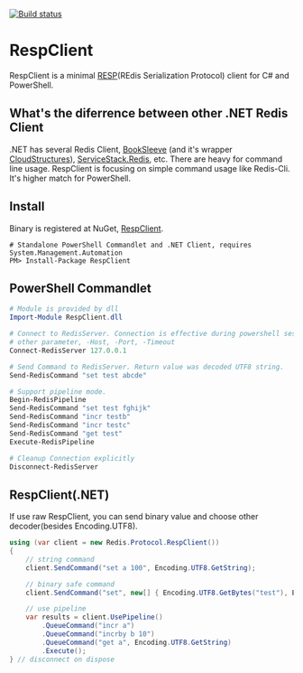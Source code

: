[![Build status](https://ci.appveyor.com/api/projects/status/sakp478vfl0sxd3r/branch/master)](https://ci.appveyor.com/project/guitarrapc/respclient/branch/master)

RespClient
==========

RespClient is a minimal [RESP](http://redis.io/topics/protocol)(REdis Serialization Protocol) client for C# and PowerShell.

What's the diferrence between other .NET Redis Client
---
.NET has several Redis Client, [BookSleeve](https://code.google.com/p/booksleeve/) (and it's wrapper [CloudStructures](https://github.com/neuecc/CloudStructures)), [ServiceStack.Redis](https://github.com/ServiceStack/ServiceStack.Redis), etc. There are heavy for command line usage. RespClient is focusing on simple command usage like Redis-Cli. It's higher match for PowerShell.

Install
---
Binary is registered at NuGet, [RespClient](https://www.nuget.org/packages/RespClient/).
```
# Standalone PowerShell Commandlet and .NET Client, requires System.Management.Automation
PM> Install-Package RespClient
```

PowerShell Commandlet
---
```PowerShell
# Module is provided by dll 
Import-Module RespClient.dll

# Connect to RedisServer. Connection is effective during powershell session.
# other parameter, -Host, -Port, -Timeout
Connect-RedisServer 127.0.0.1

# Send Command to RedisServer. Return value was decoded UTF8 string.
Send-RedisCommand "set test abcde"

# Support pipeline mode.
Begin-RedisPipeline
Send-RedisCommand "set test fghijk"
Send-RedisCommand "incr testb"
Send-RedisCommand "incr testc"
Send-RedisCommand "get test"
Execute-RedisPipeline

# Cleanup Connection explicitly
Disconnect-RedisServer
```

RespClient(.NET)
---
If use raw RespClient, you can send binary value and choose other decoder(besides Encoding.UTF8).

```csharp
using (var client = new Redis.Protocol.RespClient())
{
    // string command
    client.SendCommand("set a 100", Encoding.UTF8.GetString);

    // binary safe command
    client.SendCommand("set", new[] { Encoding.UTF8.GetBytes("test"), Encoding.UTF8.GetBytes("abcde") }, Encoding.UTF8.GetString);

    // use pipeline
    var results = client.UsePipeline()
        .QueueCommand("incr a")
        .QueueCommand("incrby b 10")
        .QueueCommand("get a", Encoding.UTF8.GetString)
        .Execute();
} // disconnect on dispose
```
